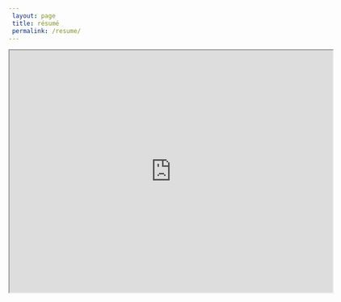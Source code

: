 ```yaml
---
 layout: page
 title: résumé
 permalink: /resume/
---
```


<iframe src="https://drive.google.com/file/d/0B1dUInJge_OMZkJqcF9hbTNpd0E/preview" width="640" height="480"></iframe>
